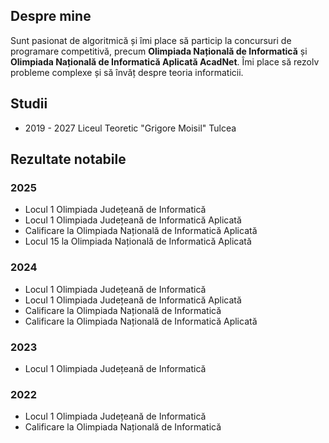 ## Despre mine

Sunt pasionat de algoritmică și îmi place să particip la concursuri de programare competitivă, precum **Olimpiada Națională de Informatică** și **Olimpiada Națională de Informatică Aplicată AcadNet**. Îmi place să rezolv probleme complexe și să învăț despre teoria informaticii.

## Studii
- 2019 - 2027 Liceul Teoretic "Grigore Moisil" Tulcea

## Rezultate notabile

### **2025**
- Locul 1 Olimpiada Județeană de Informatică
- Locul 1 Olimpiada Județeană de Informatică Aplicată
- Calificare la Olimpiada Națională de Informatică Aplicată
- Locul 15 la Olimpiada Națională de Informatică Aplicată
### **2024**
- Locul 1 Olimpiada Județeană de Informatică
- Locul 1 Olimpiada Județeană de Informatică Aplicată
- Calificare la Olimpiada Națională de Informatică
- Calificare la Olimpiada Națională de Informatică Aplicată
### **2023**
- Locul 1 Olimpiada Județeană de Informatică
### **2022**
- Locul 1 Olimpiada Județeană de Informatică
- Calificare la Olimpiada Națională de Informatică
